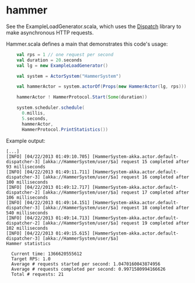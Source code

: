 hammer
======

See the ExampleLoadGenerator.scala, which uses the
[Dispatch](http://dispatch.databinder.net/Dispatch.html) library to make asynchronous
HTTP requests.

Hammer.scala defines a main that demonstrates this code's usage:

```scala
    val rps = 1 // one request per second
    val duration = 20.seconds
    val lg = new ExampleLoadGenerator()

    val system = ActorSystem("HammerSystem")

    val hammerActor = system.actorOf(Props(new HammerActor(lg, rps)))

    hammerActor ! HammerProtocol.Start(Some(duration))

    system.scheduler.schedule(
      0.millis,
      5.seconds,
      hammerActor,
      HammerProtocol.PrintStatistics())
```

Example output:

```
[...]
[INFO] [04/22/2013 01:49:10.705] [HammerSystem-akka.actor.default-dispatcher-3] [akka://HammerSystem/user/$a] request 15 completed after 93 milliseconds
[INFO] [04/22/2013 01:49:11.711] [HammerSystem-akka.actor.default-dispatcher-3] [akka://HammerSystem/user/$a] request 16 completed after 100 milliseconds
[INFO] [04/22/2013 01:49:12.717] [HammerSystem-akka.actor.default-dispatcher-2] [akka://HammerSystem/user/$a] request 17 completed after 106 milliseconds
[INFO] [04/22/2013 01:49:14.151] [HammerSystem-akka.actor.default-dispatcher-3] [akka://HammerSystem/user/$a] request 18 completed after 540 milliseconds
[INFO] [04/22/2013 01:49:14.713] [HammerSystem-akka.actor.default-dispatcher-2] [akka://HammerSystem/user/$a] request 19 completed after 102 milliseconds
[INFO] [04/22/2013 01:49:15.615] [HammerSystem-akka.actor.default-dispatcher-3] [akka://HammerSystem/user/$a] 
Hammer statistics

  Current time: 1366620555612
  Target RPS: 1.0
  Average # requests started per second: 1.0470160043874956
  Average # requests completed per second: 0.9971580994166626
  Total # requests: 21
```